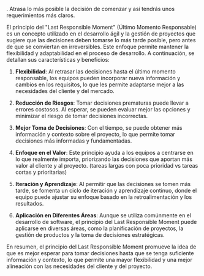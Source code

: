 .
Atrasa lo más posible la decisión de comenzar y así tendrás unos requerimientos más claros.

El principio del "Last Responsible Moment" (Último Momento Responsable) es un concepto utilizado en el desarrollo ágil y la gestión de proyectos que sugiere que las decisiones deben tomarse lo más tarde posible, pero antes de que se conviertan en irreversibles. Este enfoque permite mantener la flexibilidad y adaptabilidad en el proceso de desarrollo. A continuación, se detallan sus características y beneficios:

1. **Flexibilidad**: Al retrasar las decisiones hasta el último momento responsable, los equipos pueden incorporar nueva información y cambios en los requisitos, lo que les permite adaptarse mejor a las necesidades del cliente y del mercado.

2. **Reducción de Riesgos**: Tomar decisiones prematuras puede llevar a errores costosos. Al esperar, se pueden evaluar mejor las opciones y minimizar el riesgo de tomar decisiones incorrectas.

3. **Mejor Toma de Decisiones**: Con el tiempo, se puede obtener más información y contexto sobre el proyecto, lo que permite tomar decisiones más informadas y fundamentadas.

4. **Enfoque en el Valor**: Este principio ayuda a los equipos a centrarse en lo que realmente importa, priorizando las decisiones que aportan más valor al cliente y al proyecto.  (tareas largas con poca prioridad vs tareas cortas y prioritarias)

5. **Iteración y Aprendizaje**: Al permitir que las decisiones se tomen más tarde, se fomenta un ciclo de iteración y aprendizaje continuo, donde el equipo puede ajustar su enfoque basado en la retroalimentación y los resultados.

6. **Aplicación en Diferentes Áreas**: Aunque se utiliza comúnmente en el desarrollo de software, el principio del Last Responsible Moment puede aplicarse en diversas áreas, como la planificación de proyectos, la gestión de productos y la toma de decisiones estratégicas.

En resumen, el principio del Last Responsible Moment promueve la idea de que es mejor esperar para tomar decisiones hasta que se tenga suficiente información y contexto, lo que permite una mayor flexibilidad y una mejor alineación con las necesidades del cliente y del proyecto.
